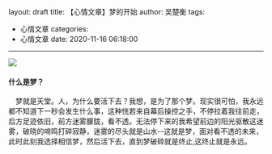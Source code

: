 layout: draft
title: 【心情文章】梦的开始
author: 吴楚衡
tags:
  - 心情文章
categories:
  - 心情文章
date: 2020-11-16 06:18:00
---
![](https://qiniu.wuchuheng.com/images/33bffeeeb3872939fc8854246d5e8a74c954f7c1.jpg	)
#### 什么是梦？
&emsp;梦就是天堂。人，为什么要活下去？我想，是为了那个梦。现实很可怕，我永远都不知道下一秒会发生什么事，这种恍若来自幕后操控之手，不停拉着我往前走，后方足迹依旧，前方迷雾朦胧，看不透。无法停下来的我希望前边的阳光驱散这迷雾，破晓的啼鸣打碎寂静，迷雾的尽头就是山水--这就是梦，面对看不透的未来，此时此刻我选择相信梦，然后活下去，直到梦破碎就是终止,这终止就是永远。
<!--more-->